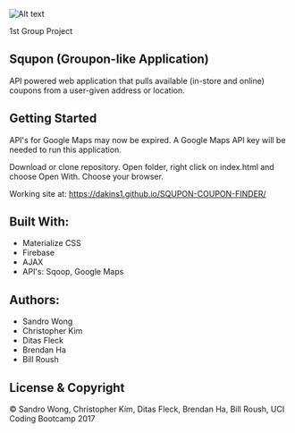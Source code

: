 ![Alt text](https://s1.postimg.org/9nc797o3kv/Screen_Shot_2017-10-18_at_10.37.34_AM.png)

1st Group Project

## Squpon (Groupon-like Application)

API powered web application that pulls available (in-store and online) coupons from a user-given address or location.

## Getting Started
API's for Google Maps may now be expired.  A Google Maps API key will be needed to run this application.

Download or clone repository.
Open folder, right click on index.html and choose Open With.
Choose your browser.

Working site at: https://dakins1.github.io/SQUPON-COUPON-FINDER/

## Built With:
- Materialize CSS
- Firebase
- AJAX
- API's: Sqoop, Google Maps


## Authors:
- Sandro Wong
- Christopher Kim
- Ditas Fleck
- Brendan Ha
- Bill Roush

##  License & Copyright
© Sandro Wong, Christopher Kim, Ditas Fleck, Brendan Ha, Bill Roush, UCI Coding Bootcamp 2017


